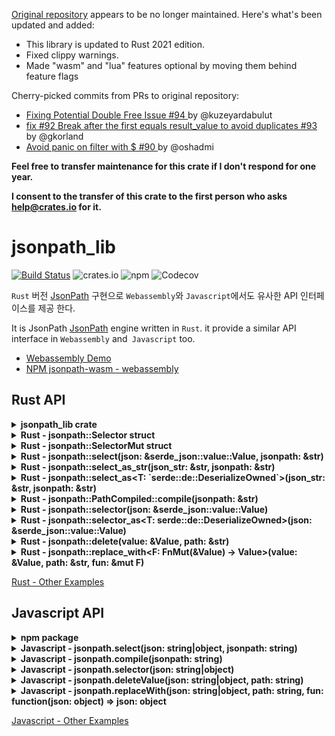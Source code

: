 [Original repository](https://github.com/freestrings/jsonpath) appears to be no longer maintained. Here's what's been updated and added:
- This library is updated to Rust 2021 edition.
- Fixed clippy warnings.
- Made "wasm" and "lua" features optional by moving them behind feature flags

Cherry-picked commits from PRs to original repository:
- [ Fixing Potential Double Free Issue #94 ](https://github.com/freestrings/jsonpath/pull/94) by @kuzeyardabulut
- [ fix #92 Break after the first equals result_value to avoid duplicates #93 ](https://github.com/freestrings/jsonpath/pull/93) by @gkorland
- [ Avoid panic on filter with $ #90 ](https://github.com/freestrings/jsonpath/pull/90) by @oshadmi

__Feel free to transfer maintenance for this crate if I don't respond for one year.__

__I consent to the transfer of this crate to the first person who asks help@crates.io for it.__

# jsonpath_lib

[![Build Status](https://travis-ci.org/freestrings/jsonpath.svg?branch=master)](https://travis-ci.org/freestrings/jsonpath)
![crates.io](https://img.shields.io/crates/v/jsonpath_lib.svg)
![npm](https://img.shields.io/npm/v/jsonpath-wasm.svg?label=npm%20%60jsonpath-wasm%60)
![Codecov](https://img.shields.io/codecov/c/github/freestrings/jsonpath.svg?token=92c41b4e7cf04a9cbebc08f68c5da615)

`Rust` 버전 [JsonPath](https://goessner.net/articles/JsonPath/) 구현으로 `Webassembly`와 `Javascript`에서도 유사한 API 인터페이스를 제공 한다.

It is JsonPath [JsonPath](https://goessner.net/articles/JsonPath/) engine written in `Rust`. it provide a similar API interface in `Webassembly` and` Javascript` too.

- [Webassembly Demo](https://freestrings.github.io/jsonpath/)
- [NPM jsonpath-wasm - webassembly](https://www.npmjs.com/package/jsonpath-wasm)

## Rust API

<details><summary><b>jsonpath_lib crate</b></summary>

Go to [`jsonpath_lib` creates.io](https://crates.io/crates/jsonpath_lib)

```rust
extern crate jsonpath_lib as jsonpath;
```

</details>

<details><summary><b>Rust - jsonpath::Selector struct</b></summary>

```rust
#[derive(Deserialize, PartialEq, Debug)]
struct Friend {
    name: String,
    age: Option<u8>,
}

let json_obj = json!({
    "school": {
        "friends": [
            {"name": "친구1", "age": 20},
            {"name": "친구2", "age": 20}
        ]
    },
    "friends": [
        {"name": "친구3", "age": 30},
        {"name": "친구4"}
]});

let mut selector = Selector::new();

let result = selector
    .path("$..[?(@.age >= 30)]").unwrap()
    .value(&json_obj)
    .select().unwrap();

assert_eq!(vec![&json!({"name": "친구3", "age": 30})], result);

let result = selector.select_as_str().unwrap();
assert_eq!(r#"[{"name":"친구3","age":30}]"#, result);

let result = selector.select_as::<Friend>().unwrap();
assert_eq!(vec![Friend { name: "친구3".to_string(), age: Some(30) }], result);
```

</details>

<details><summary><b>Rust - jsonpath::SelectorMut struct</b></summary>

```rust
let json_obj = json!({
    "school": {
        "friends": [
            {"name": "친구1", "age": 20},
            {"name": "친구2", "age": 20}
        ]
    },
    "friends": [
        {"name": "친구3", "age": 30},
        {"name": "친구4"}
]});

let mut selector_mut = SelectorMut::new();

let result = selector_mut
    .str_path("$..[?(@.age == 20)].age").unwrap()
    .value(json_obj)
    .replace_with(&mut |v| {
        let age = if let Value::Number(n) = v {
            n.as_u64().unwrap() * 2
        } else {
            0
        };

        Some(json!(age))
    }).unwrap()
    .take().unwrap();

assert_eq!(result, json!({
    "school": {
        "friends": [
            {"name": "친구1", "age": 40},
            {"name": "친구2", "age": 40}
        ]
    },
    "friends": [
        {"name": "친구3", "age": 30},
        {"name": "친구4"}
]}));
```

</details>

<details><summary><b>Rust - jsonpath::select(json: &serde_json::value::Value, jsonpath: &str)</b></summary>

```rust
let json_obj = json!({
    "school": {
        "friends": [
            {"name": "친구1", "age": 20},
            {"name": "친구2", "age": 20}
        ]
    },
    "friends": [
        {"name": "친구3", "age": 30},
        {"name": "친구4"}
]});

let json = jsonpath::select(&json_obj, "$..friends[0]").unwrap();

assert_eq!(json, vec![
    &json!({"name": "친구3", "age": 30}),
    &json!({"name": "친구1", "age": 20})
]);
```

</details>


<details><summary><b>Rust - jsonpath::select_as_str(json_str: &str, jsonpath: &str)</b></summary>

```rust
let ret = jsonpath::select_as_str(r#"
{
    "school": {
        "friends": [
                {"name": "친구1", "age": 20},
                {"name": "친구2", "age": 20}
            ]
    },
    "friends": [
        {"name": "친구3", "age": 30},
        {"name": "친구4"}
    ]
}
"#, "$..friends[0]").unwrap();

assert_eq!(ret, r#"[{"name":"친구3","age":30},{"name":"친구1","age":20}]"#);
```

</details>

<details><summary><b>Rust - jsonpath::select_as&lt;T: `serde::de::DeserializeOwned`&gt;(json_str: &str, jsonpath: &str)</b></summary>

```rust
#[derive(Deserialize, PartialEq, Debug)]
struct Person {
    name: String,
    age: u8,
    phones: Vec<String>,
}

let ret: Vec<Person> = jsonpath::select_as(r#"
{
    "person":
        {
            "name": "Doe John",
            "age": 44,
            "phones": [
                "+44 1234567",
                "+44 2345678"
            ]
        }
}
"#, "$.person").unwrap();

let person = Person {
    name: "Doe John".to_string(),
    age: 44,
    phones: vec!["+44 1234567".to_string(), "+44 2345678".to_string()],
};

assert_eq!(ret[0], person);
```

</details>

<details><summary><b>Rust - jsonpath::PathCompiled::compile(jsonpath: &str)</b></summary>

```rust
let template = jsonpath::PathCompiled::compile("$..friends[0]").unwrap();

let json_obj = json!({
    "school": {
        "friends": [
            {"name": "친구1", "age": 20},
            {"name": "친구2", "age": 20}
        ]
    },
    "friends": [
        {"name": "친구3", "age": 30},
        {"name": "친구4"}
]});

let json = template.select(&json_obj).unwrap();

assert_eq!(json, vec![
    &json!({"name": "친구3", "age": 30}),
    &json!({"name": "친구1", "age": 20})
]);
```

</details>

<details><summary><b>Rust - jsonpath::selector(json: &serde_json::value::Value)</b></summary>

```rust
let json_obj = json!({
    "school": {
        "friends": [
            {"name": "친구1", "age": 20},
            {"name": "친구2", "age": 20}
        ]
    },
    "friends": [
        {"name": "친구3", "age": 30},
        {"name": "친구4"}
]});

let mut selector = jsonpath::selector(&json_obj);

let json = selector("$..friends[0]").unwrap();

assert_eq!(json, vec![
    &json!({"name": "친구3", "age": 30}),
    &json!({"name": "친구1", "age": 20})
]);

let json = selector("$..friends[1]").unwrap();

assert_eq!(json, vec![
    &json!({"name": "친구4"}),
    &json!({"name": "친구2", "age": 20})
]);
```

</details>

<details><summary><b>Rust - jsonpath::selector_as&lt;T: serde::de::DeserializeOwned&gt;(json: &serde_json::value::Value)</b></summary>

```rust
let json_obj = json!({
    "school": {
       "friends": [
            {"name": "친구1", "age": 20},
            {"name": "친구2", "age": 20}
        ]
    },
    "friends": [
        {"name": "친구3", "age": 30},
        {"name": "친구4"}
]});

#[derive(Deserialize, PartialEq, Debug)]
struct Friend {
    name: String,
    age: Option<u8>,
}

let mut selector = jsonpath::selector_as::<Friend>(&json_obj);

let json = selector("$..friends[0]").unwrap();

let ret = vec!(
    Friend { name: "친구3".to_string(), age: Some(30) },
    Friend { name: "친구1".to_string(), age: Some(20) }
);
assert_eq!(json, ret);

let json = selector("$..friends[1]").unwrap();

let ret = vec!(
    Friend { name: "친구4".to_string(), age: None },
    Friend { name: "친구2".to_string(), age: Some(20) }
);

assert_eq!(json, ret);
```

</details>

<details><summary><b>Rust - jsonpath::delete(value: &Value, path: &str)</b></summary>

```rust
let json_obj = json!({
    "school": {
        "friends": [
            {"name": "친구1", "age": 20},
            {"name": "친구2", "age": 20}
        ]
    },
    "friends": [
        {"name": "친구3", "age": 30},
        {"name": "친구4"}
]});

let ret = jsonpath::delete(json_obj, "$..[?(20 == @.age)]").unwrap();

assert_eq!(ret, json!({
    "school": {
        "friends": [
            null,
            null
        ]
    },
    "friends": [
        {"name": "친구3", "age": 30},
        {"name": "친구4"}
]}));
```

</details>

<details><summary><b>Rust - jsonpath::replace_with&lt;F: FnMut(&Value) -> Value&gt;(value: &Value, path: &str, fun: &mut F)</b></summary>

```rust
let json_obj = json!({
    "school": {
        "friends": [
            {"name": "친구1", "age": 20},
            {"name": "친구2", "age": 20}
        ]
    },
    "friends": [
        {"name": "친구3", "age": 30},
        {"name": "친구4"}
]});

let ret = jsonpath::replace_with(json_obj, "$..[?(@.age == 20)].age", &mut |v| {
    let age = if let Value::Number(n) = v {
        n.as_u64().unwrap() * 2
    } else {
        0
    };

    Some(json!(age))
}).unwrap();

assert_eq!(ret, json!({
    "school": {
        "friends": [
            {"name": "친구1", "age": 40},
            {"name": "친구2", "age": 40}
        ]
    },
    "friends": [
        {"name": "친구3", "age": 30},
        {"name": "친구4"}
]}));
```

</details>

[Rust - Other Examples](https://github.com/freestrings/jsonpath/wiki/rust-examples)

## Javascript API

<details><summary><b>npm package</b></summary>

##### jsonpath-wasm

Goto [`jsonpath-wasm` npmjs.org](https://www.npmjs.com/package/jsonpath-wasm)

```javascript
// browser
import * as jsonpath from "jsonpath-wasm";
// NodeJs
const jsonpath = require('jsonpath-wasm');
```

##### jsonpath-wasm
`wasm-bindgen` 리턴 타입 제약 때문에 빌더 패턴은 지원하지 않는다.

It does not support `builder-pattern` due to the `return type` restriction of `wasm-bindgen`.

```javascript
let jsonObj = {
    "school": {
        "friends": [
            {"name": "친구1", "age": 20},
            {"name": "친구2", "age": 20}
        ]
    },
    "friends": [
        {"name": "친구3", "age": 30},
        {"name": "친구4"}
    ]
};

let ret = [
    {"name": "친구3", "age": 30},
    {"name": "친구1", "age": 20}
];

let selector = new jsonpath.Selector();
selector.path('$..friends[0]');
selector.value(jsonObj);

let retObj = selector.select();

console.log(JSON.stringify(ret) == JSON.stringify(retObj));

// => true
```

빌더 패턴 제약은 `Selector class`와 동일하다.

```javascript
let jsonObj = {
    'school': {
        'friends': [
            {'name': '친구1', 'age': 20},
            {'name': '친구2', 'age': 20},
        ],
    },
    'friends': [
        {'name': '친구3', 'age': 30},
        {'name': '친구4'},
    ],
};

let selector = new jsonpath.SelectorMut();
selector.path('$..[?(@.age == 20)]');

{
    selector.value(jsonObj);
    selector.deleteValue();

    let resultObj = {
        'school': {'friends': [null, null]},
        'friends': [
            {'name': '친구3', 'age': 30},
            {'name': '친구4'},
        ],
    };
    console.log(JSON.stringify(selector.take()) !== JSON.stringify(resultObj));
    
    // => true
}

{
    selector.value(jsonObj);
    selector.replaceWith((v) => {
        v.age = v.age * 2;
        return v;
    });

    let resultObj = {
        'school': {
            'friends': [
                {'name': '친구1', 'age': 40},
                {'name': '친구2', 'age': 40},
            ],
        },
        'friends': [
            {'name': '친구3', 'age': 30},
            {'name': '친구4'},
        ],
    };
    console.log(JSON.stringify(selector.take()) !== JSON.stringify(resultObj));
    
    // => true
}
```

</details>

<details><summary><b>Javascript - jsonpath.select(json: string|object, jsonpath: string)</b></summary>

```javascript
let jsonObj = {
    "school": {
        "friends": [
            {"name": "친구1", "age": 20},
            {"name": "친구2", "age": 20}
        ]
    },
    "friends": [
        {"name": "친구3", "age": 30},
        {"name": "친구4"}
    ]
};

let ret = [
    {"name": "친구3", "age": 30},
    {"name": "친구1", "age": 20}
];


let selectAsString = jsonpath.select(JSON.stringify(jsonObj), '$..friends[0]');
let selectAsObj = jsonpath.select(jsonObj, '$..friends[0]');

console.log(
    JSON.stringify(ret) == JSON.stringify(selectAsString),
    JSON.stringify(ret) == JSON.stringify(selectAsObj)
);

// => true, true
```

</details>

<details><summary><b>Javascript - jsonpath.compile(jsonpath: string)</b></summary>

```javascript
let error = jsonpath.compile('');
console.log(typeof error, error); //string 'path error'

let template = jsonpath.compile('$..friends[0]');

let jsonObj = {
    "school": {
        "friends": [
            {"name": "친구1", "age": 20},
            {"name": "친구2", "age": 20}
        ]
    },
    "friends": [
        {"name": "친구3", "age": 30},
        {"name": "친구4"}
    ]
};

let ret = [
    {"name": "친구3", "age": 30},
    {"name": "친구1", "age": 20}
];

let selectAsString = template(JSON.stringify(jsonObj));
let selectAsObj = template(jsonObj);

console.log(
    JSON.stringify(ret) == JSON.stringify(selectAsString),
    JSON.stringify(ret) == JSON.stringify(selectAsObj)
);

// => true, true

let jsonObj2 = {
    "school": {
        "friends": [
            {"name": "Millicent Norman"},
            {"name": "Vincent Cannon"}
        ]
    },
    "friends": [ {"age": 30}, {"age": 40} ]
};

let ret2 = [
    {"age": 30},
    {"name": "Millicent Norman"}
];

let selectAsString2 = template(JSON.stringify(jsonObj2));
let selectAsObj2 = template(jsonObj2);

console.log(
        JSON.stringify(ret2) == JSON.stringify(selectAsString2),
        JSON.stringify(ret2) == JSON.stringify(selectAsObj2)
);

// => true, true
```
    
</details>

<details><summary><b>Javascript - jsonpath.selector(json: string|object)</b></summary>

```javascript
let jsonObj = {
    "school": {
        "friends": [
            {"name": "친구1", "age": 20},
            {"name": "친구2", "age": 20}
        ]
    },
    "friends": [
        {"name": "친구3", "age": 30},
        {"name": "친구4"}
    ]
};

let ret1 = [
    {"name": "친구3", "age": 30},
    {"name": "친구1", "age": 20}
];

let ret2 = [
    {"name": "친구4"},
    {"name": "친구2", "age": 20}
];

let selector = jsonpath.selector(jsonObj);
// or as json string 
// let selector = jsonpath.selector(JSON.stringify(jsonObj));

let select1 = selector('$..friends[0]');
let select2 = selector('$..friends[1]');

console.log(
    JSON.stringify(ret1) == JSON.stringify(select1),
    JSON.stringify(ret2) == JSON.stringify(select2)
);

// => true, true
```

</details>

<details><summary><b>Javascript - jsonpath.deleteValue(json: string|object, path: string)</b></summary>

```javascript
let jsonObj = {
    "school": {
        "friends": [
            {"name": "친구1", "age": 20},
            {"name": "친구2", "age": 20}
        ]
    },
    "friends": [
        {"name": "친구3", "age": 30},
        {"name": "친구4"}
    ]
};

let _1 = jsonpath.deleteValue(jsonObj, '$..friends[0]');
let result = jsonpath.deleteValue(_1, '$..friends[1]');

console.log(JSON.stringify(result) !== JSON.stringify({
    "school": { "friends": [null, null]},
    "friends": [null, null]
}));

// => true

```

</details>

<details><summary><b>Javascript - jsonpath.replaceWith(json: string|object, path: string, fun: function(json: object) => json: object</b></summary>

```javascript
let jsonObj = {
    "school": {
        "friends": [
            {"name": "친구1", "age": 20},
            {"name": "친구2", "age": 20}
        ]
    },
    "friends": [
        {"name": "친구3", "age": 30},
        {"name": "친구4"}
    ]
};

let result = jsonpath.replaceWith(jsonObj, '$..friends[0]', (v) => {
    v.age = v.age * 2;
    return v;
});

console.log(JSON.stringify(result) === JSON.stringify({
    "school": {
        "friends": [
            {"name": "친구1", "age": 40},
            {"name": "친구2", "age": 20}
        ]
    },
    "friends": [
        {"name": "친구3", "age": 60},
        {"name": "친구4"}
    ]
}));

// => true

```

</details>

[Javascript - Other Examples](https://github.com/freestrings/jsonpath/wiki/Javascript-examples)